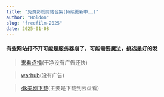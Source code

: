 ```yaml
---
title: "免费影视网站合集(持续更新中……)"
author: "Holdon"
slug: "freefilm-2025"
date: 2025-01-08
---
```

#### 有些网站打不开可能是服务器崩了，可能需要魔法，挑选最好的发

> [来看点播](https://lkvod.me/)(干净没有广告还快)

> [warhub](https://v.warhut.cn/)(没有广告)

> [4k美剧下载](https://www.4khdr.cn/)(主要是下载到云盘看)
